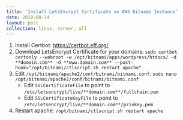 ```yaml
---
title: 'Install LetsEncrypt Certificate on AWS Bitnami Instance'
date: 2018-08-14 
layout: post
collection: linux, server, all 
--- 
```

1. Install Certbot: https://certbot.eff.org/ 
2. Download LetsEncrypt Certificate for your domains: `sudo certbot certonly --webroot -w /opt/bitnami/apps/wordpress/htdocs/ -d **domain.com** -d **www.domain.com** --post-hook="/opt/bitnami/ctlscript.sh restart apache"` 
3. Edit `/opt/bitnami/apache2/conf/bitnami/bitnami.conf`: `sudo nano /opt/bitnami/apache2/conf/bitnami/bitnami.conf` 
   - Edit `SSLCertificateFile` to point to `/etc/letsencrypt/live/**domain.com**/fullchain.pem` 
   - Edit `SSLCertificateKeyFile` to point to `/etc/letsencrypt/live/**domain.com**/privkey.pem` 
4. Restart apache: `/opt/bitnami/ctlscript.sh restart apache`
